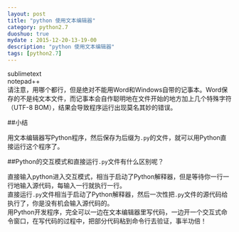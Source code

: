 ```yaml
---
layout: post
title: "python 使用文本编辑器"
category: python2.7
duoshuo: true
mydate : 2015-12-20-13-19-00
description: "python 使用文本编辑器"
tags: [python2.7]
---
```

sublimetext     
notepad++     
请注意，用哪个都行，但是绝对不能用Word和Windows自带的记事本。Word保存的不是纯文本文件，而记事本会自作聪明地在文件开始的地方加上几个特殊字符（UTF-8 BOM），结果会导致程序运行出现莫名其妙的错误。                      

##小结

用文本编辑器写Python程序，然后保存为后缀为`.py`的文件，就可以用Python直接运行这个程序了。     

##Python的交互模式和直接运行`.py`文件有什么区别呢？    


直接输入python进入交互模式，相当于启动了Python解释器，但是等待你一行一行地输入源代码，每输入一行就执行一行。    
直接运行`.py`文件相当于启动了Python解释器，然后一次性把`.py`文件的源代码给执行了，你是没有机会输入源代码的。      
用Python开发程序，完全可以一边在文本编辑器里写代码，一边开一个交互式命令窗口，在写代码的过程中，把部分代码粘到命令行去验证，事半功倍！   

